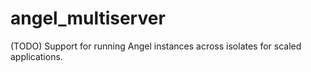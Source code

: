 # angel_multiserver
(TODO) Support for running Angel instances across isolates for scaled applications.
